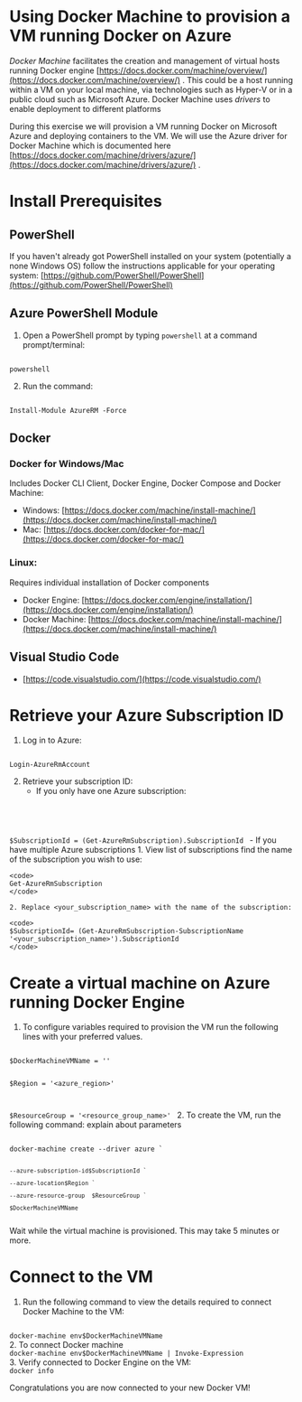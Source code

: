 # Using Docker Machine to provision a VM running Docker on Azure

_Docker Machine_ facilitates the creation and management of virtual hosts running Docker engine [https://docs.docker.com/machine/overview/](https://docs.docker.com/machine/overview/) . This could be a host running within a VM on your local machine, via technologies such as Hyper-V or in a public cloud such as Microsoft Azure. Docker Machine uses _drivers_ to enable deployment to different platforms

During this exercise we will provision a VM running Docker on Microsoft Azure and deploying containers to the VM. We will use the Azure driver for Docker Machine which is documented here [https://docs.docker.com/machine/drivers/azure/](https://docs.docker.com/machine/drivers/azure/) .

# Install Prerequisites

## PowerShell

If you haven't already got PowerShell installed on your system (potentially a none Windows OS) follow the instructions applicable for your operating system: [https://github.com/PowerShell/PowerShell](https://github.com/PowerShell/PowerShell)

## Azure PowerShell Module

1. Open a PowerShell prompt by typing <code>powershell</code> at a command prompt/terminal:

<code>
powershell
</code>

2. Run the command:

<code>
Install-Module AzureRM -Force
</code>

## Docker

### Docker for Windows/Mac

Includes Docker CLI Client, Docker Engine, Docker Compose and Docker Machine:

- Windows: [https://docs.docker.com/machine/install-machine/](https://docs.docker.com/machine/install-machine/)
- Mac: [https://docs.docker.com/docker-for-mac/](https://docs.docker.com/docker-for-mac/)

### Linux:

Requires individual installation of Docker components

- Docker Engine: [https://docs.docker.com/engine/installation/](https://docs.docker.com/engine/installation/)
- Docker Machine: [https://docs.docker.com/machine/install-machine/](https://docs.docker.com/machine/install-machine/)

## Visual Studio Code

- [https://code.visualstudio.com/](https://code.visualstudio.com/)

# Retrieve your Azure Subscription ID

1. Log in to Azure:

<code>
Login-AzureRmAccount
</code>

2. Retrieve your subscription ID:
    - If you only have one Azure subscription:
    <code>
$SubscriptionId = (Get-AzureRmSubscription).SubscriptionId
    </code>
    - If you have multiple Azure subscriptions
    1. View list of subscriptions find the name of the subscription you wish to use:

    <code>
    Get-AzureRmSubscription
    </code>

    2. Replace <your_subscription_name> with the name of the subscription:
    
    <code>
    $SubscriptionId= (Get-AzureRmSubscription-SubscriptionName '<your_subscription_name>').SubscriptionId
    </code>


# Create a virtual machine on Azure running Docker Engine

1. To configure variables required to provision the VM run the following lines with your preferred values. 

<code>
$DockerMachineVMName = '<vm_name>'

$Region = '<azure_region>'

$ResourceGroup = '<resource_group_name>'
</code>
2. To create the VM, run the following command: explain about parameters

<code>
docker-machine create --driver azure `

    --azure-subscription-id$SubscriptionId `

    --azure-location$Region `

    --azure-resource-group  $ResourceGroup `

    $DockerMachineVMName
</code>
Wait while the virtual machine is provisioned. This may take 5 minutes or more.

# Connect to the VM

1. Run the following command to view the details required to connect Docker Machine to the VM:

<code>
docker-machine env$DockerMachineVMName
</code>
2. To connect Docker  machine

<code>
docker-machine env$DockerMachineVMName | Invoke-Expression
</code>
3. Verify connected to Docker Engine on the VM:

<code>
docker info
</code>

Congratulations you are now connected to your new Docker VM!